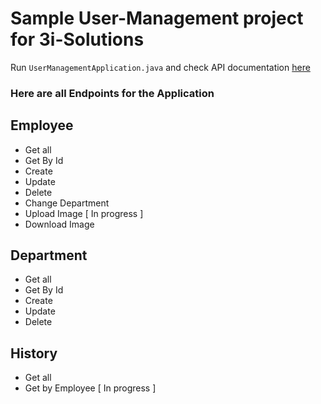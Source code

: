 # Sample User-Management project for 3i-Solutions

Run `UserManagementApplication.java` and check API documentation [here](http://localhost:8080/swagger-ui.html)
 
### Here are all Endpoints for the Application


## Employee 

 - Get all 
 - Get By Id
 - Create 
 - Update 
 - Delete 
 - Change Department 
 - Upload Image [ In progress ]
 - Download Image
 
## Department 

 - Get all 
 - Get By Id
 - Create 
 - Update 
 - Delete 
 
## History

 - Get all 
 - Get by Employee [ In progress ]